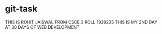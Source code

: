 # git-task
THIS IS ROHIT JAISWAL FROM CSCE 3
ROLL 1929235
THIS IS MY 2ND DAY AT 30 DAYS OF WEB DEVELOPMENT
